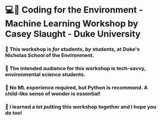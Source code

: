 # 💻🌳 Coding for the Environment - Machine Learning Workshop by Casey Slaught - Duke University
### 📖 This workshop is *for* students, *by* students, at Duke's Nicholas School of the Environment.
### 🤔 The intended audience for this workshop is tech-savvy, environmental science students.
### 🐍 No ML experience required, but Python is recommend. A child-like sense of wonder is essential!
### 🧮 I learned a lot putting this workshop together and I hope you do too!